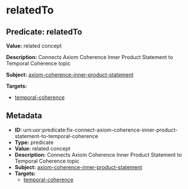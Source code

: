 # relatedTo

## Predicate: relatedTo

**Value:** related concept

**Description:** Connects Axiom Coherence Inner Product Statement to Temporal Coherence topic

**Subject:** [axiom-coherence-inner-product-statement](../Concepts/axiom-coherence-inner-product-statement.md)

**Targets:**

- [temporal-coherence](../Concepts/temporal-coherence.md)

## Metadata

- **ID:** urn:uor:predicate:fix-connect-axiom-coherence-inner-product-statement-to-temporal-coherence
- **Type:** predicate
- **Value:** related concept
- **Description:** Connects Axiom Coherence Inner Product Statement to Temporal Coherence topic
- **Subject:** [axiom-coherence-inner-product-statement](../Concepts/axiom-coherence-inner-product-statement.md)
- **Targets:**
  - [temporal-coherence](../Concepts/temporal-coherence.md)
